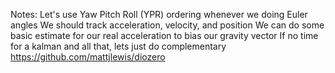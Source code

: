 Notes:
Let's use Yaw Pitch Roll (YPR) ordering whenever we doing Euler angles
We should track acceleration, velocity, and position
We can do some basic estimate for our real acceleration to bias our gravity vector
If no time for a kalman and all that, lets just do complementary
https://github.com/mattjlewis/diozero
